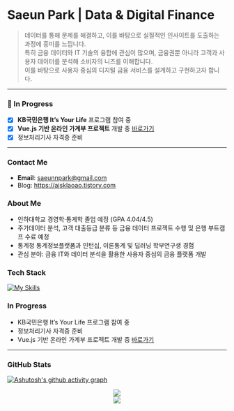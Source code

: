 # Saeun Park | Data & Digital Finance  

> 데이터를 통해 문제를 해결하고, 이를 바탕으로 실질적인 인사이트를 도출하는 과정에 흥미를 느낍니다.  
> 특히 금융 데이터와 IT 기술의 융합에 관심이 많으며, 금융권뿐 아니라 고객과 사용자 데이터를 분석해 소비자의 니즈를 이해합니다.  
> 이를 바탕으로 사용자 중심의 디지털 금융 서비스를 설계하고 구현하고자 합니다.

--- 
### 🚧 In Progress
- [x] **KB국민은행 It’s Your Life** 프로그램 참여 중  
- [x] **Vue.js 기반 온라인 가계부 프로젝트** 개발 중 [바로가기](https://github.com/SuccessInnovation/AccountBook.git)
- [x] 정보처리기사 자격증 준비  
---

### Contact Me
- **Email**: [saeunnpark@gmail.com](mailto:saeunnpark@gmail.com)
- Blog: https://ajsklaoao.tistory.com


### About Me
- 인하대학교 경영학·통계학 졸업 예정 (GPA 4.04/4.5)
- 주가데이터 분석, 고객 대출등급 분류 등 금융 데이터 프로젝트 수행 및 은행 부트캠프 수료 예정
- 통계청 통계정보플랫폼과 인턴십, 이론통계 및 딥러닝 학부연구생 경험
- 관심 분야: 금융 IT와 데이터 분석을 활용한 사용자 중심의 금융 플랫폼 개발


### Tech Stack
[![My Skills](https://skillicons.dev/icons?i=py,sklearn,r,mysql,java,html,css,js,vue,notion,figma,github,git)](https://skillicons.dev)

### In Progress
- KB국민은행 It’s Your Life 프로그램 참여 중
- 정보처리기사 자격증 준비
- Vue.js 기반 온라인 가계부 프로젝트 개발 중 [바로가기](https://github.com/SuccessInnovation/AccountBook.git)
---

### GitHub Stats

[![Ashutosh's github activity graph](https://github-readme-activity-graph.vercel.app/graph?username=saeun-park&theme=github)](https://github.com/ashutosh00710/github-readme-activity-graph)

<p align="center">
  <a href="https://git.io/streak-stats">
    <img src="https://github-readme-streak-stats.herokuapp.com/?user=saeun-park" />
  </a>
  <br/>
  <img src="https://komarev.com/ghpvc/?username=saeun-park&color=blue&style=flat-square" />
</p>

